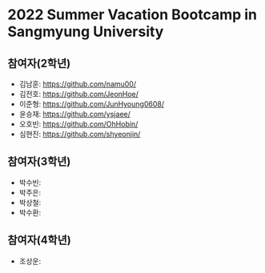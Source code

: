 # 2022 Summer Vacation Bootcamp in Sangmyung University

## 참여자(2학년)
- 김남훈: https://github.com/namu00/
- 김전호: https://github.com/JeonHoe/
- 이준형: https://github.com/JunHyoung0608/
- 윤승재: https://github.com/ysjaee/
- 오호빈: https://github.com/OhHobin/
- 심현진: https://github.com/shyeonjin/

## 참여자(3학년)
- 박수빈:  
- 박주은: 
- 박상철: 
- 박수환: 

## 참여자(4학년)
- 조상운:

